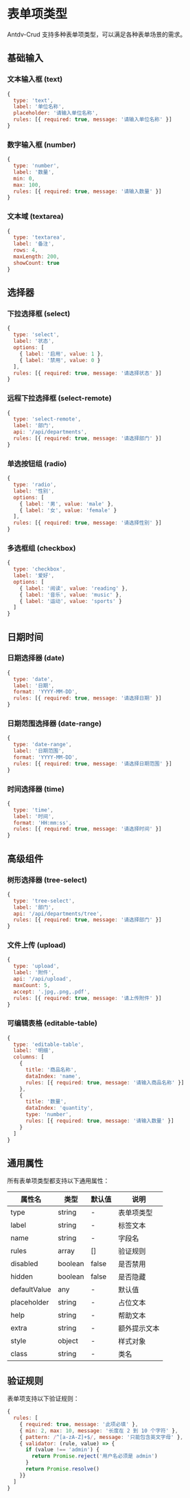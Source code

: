 # 表单项类型

Antdv-Crud 支持多种表单项类型，可以满足各种表单场景的需求。

## 基础输入

### 文本输入框 (text)

```js
{
  type: 'text',
  label: '单位名称',
  placeholder: '请输入单位名称',
  rules: [{ required: true, message: '请输入单位名称' }]
}
```

### 数字输入框 (number)

```js
{
  type: 'number',
  label: '数量',
  min: 0,
  max: 100,
  rules: [{ required: true, message: '请输入数量' }]
}
```

### 文本域 (textarea)

```js
{
  type: 'textarea',
  label: '备注',
  rows: 4,
  maxLength: 200,
  showCount: true
}
```

## 选择器

### 下拉选择框 (select)

```js
{
  type: 'select',
  label: '状态',
  options: [
    { label: '启用', value: 1 },
    { label: '禁用', value: 0 }
  ],
  rules: [{ required: true, message: '请选择状态' }]
}
```

### 远程下拉选择框 (select-remote)

```js
{
  type: 'select-remote',
  label: '部门',
  api: '/api/departments',
  rules: [{ required: true, message: '请选择部门' }]
}
```

### 单选按钮组 (radio)

```js
{
  type: 'radio',
  label: '性别',
  options: [
    { label: '男', value: 'male' },
    { label: '女', value: 'female' }
  ],
  rules: [{ required: true, message: '请选择性别' }]
}
```

### 多选框组 (checkbox)

```js
{
  type: 'checkbox',
  label: '爱好',
  options: [
    { label: '阅读', value: 'reading' },
    { label: '音乐', value: 'music' },
    { label: '运动', value: 'sports' }
  ]
}
```

## 日期时间

### 日期选择器 (date)

```js
{
  type: 'date',
  label: '日期',
  format: 'YYYY-MM-DD',
  rules: [{ required: true, message: '请选择日期' }]
}
```

### 日期范围选择器 (date-range)

```js
{
  type: 'date-range',
  label: '日期范围',
  format: 'YYYY-MM-DD',
  rules: [{ required: true, message: '请选择日期范围' }]
}
```

### 时间选择器 (time)

```js
{
  type: 'time',
  label: '时间',
  format: 'HH:mm:ss',
  rules: [{ required: true, message: '请选择时间' }]
}
```

## 高级组件

### 树形选择器 (tree-select)

```js
{
  type: 'tree-select',
  label: '部门',
  api: '/api/departments/tree',
  rules: [{ required: true, message: '请选择部门' }]
}
```

### 文件上传 (upload)

```js
{
  type: 'upload',
  label: '附件',
  api: '/api/upload',
  maxCount: 5,
  accept: '.jpg,.png,.pdf',
  rules: [{ required: true, message: '请上传附件' }]
}
```

### 可编辑表格 (editable-table)

```js
{
  type: 'editable-table',
  label: '明细',
  columns: [
    {
      title: '商品名称',
      dataIndex: 'name',
      rules: [{ required: true, message: '请输入商品名称' }]
    },
    {
      title: '数量',
      dataIndex: 'quantity',
      type: 'number',
      rules: [{ required: true, message: '请输入数量' }]
    }
  ]
}
```

## 通用属性

所有表单项类型都支持以下通用属性：

| 属性名 | 类型 | 默认值 | 说明 |
|--------|------|--------|------|
| type | string | - | 表单项类型 |
| label | string | - | 标签文本 |
| name | string | - | 字段名 |
| rules | array | [] | 验证规则 |
| disabled | boolean | false | 是否禁用 |
| hidden | boolean | false | 是否隐藏 |
| defaultValue | any | - | 默认值 |
| placeholder | string | - | 占位文本 |
| help | string | - | 帮助文本 |
| extra | string | - | 额外提示文本 |
| style | object | - | 样式对象 |
| class | string | - | 类名 |

## 验证规则

表单项支持以下验证规则：

```js
{
  rules: [
    { required: true, message: '此项必填' },
    { min: 2, max: 10, message: '长度在 2 到 10 个字符' },
    { pattern: /^[a-zA-Z]+$/, message: '只能包含英文字母' },
    { validator: (rule, value) => {
      if (value !== 'admin') {
        return Promise.reject('用户名必须是 admin')
      }
      return Promise.resolve()
    }}
  ]
}
``` 